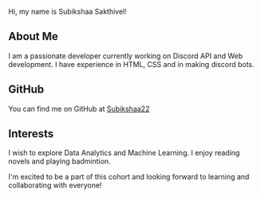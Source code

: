 Hi, my name is Subikshaa Sakthivel!

## About Me
I am a passionate developer currently working on Discord API and Web development. I have experience in HTML, CSS and in making discord bots.

## GitHub
You can find me on GitHub at [Subikshaa22](www.github.com/Subikshaa22)

## Interests
I wish to explore Data Analytics and Machine Learning. I enjoy reading novels and playing badmintion.

I'm excited to be a part of this cohort and looking forward to learning and collaborating with everyone!